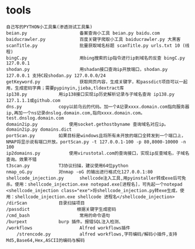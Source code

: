 # tools
	自己写的PYTHON小工具集(渗透测试工具集)
	beian.py                    备案查询小工具 beian.py baidu.com
	baiducrawler.py             百度关键字爬取小工具 baiducrawler.py 大黑客
	scanTitle.py                批量获取域名标题 scanTitle.py urls.txt 10 (线程)
	bingC.py                    用bing搜索的ip指令进行ip到域名的反查 bingC.py 127.0.0.1
	shodan.py                   用shadan接口查询ip开放端口，shodan.py 127.0.0.1 支持C段shodan.py 127.0.0.0/24	
	getKeyword.py               获取网页内容，生成关键字，和passdict项目可以一起用，生成密码字典；需要pypinyin,jieba,tldextract库
	ip138.py		    用ip138接口实现ip历史解析记录与子域名查询 ip138.py 127.1.1.1或github.com 
	dns.py			    copy以前乌云的代码。加一个A记录xxxx.domain.com指向服务器ip,再加一个ns记录dnslog.domain.com,指向xxxx.domain.com。test.dnslog.domain.com
	domain2ip.py		    使用socket.gethostbyname 查询域名对应ip。domain2ip.py domains.dict
	portScan.py		    如果目标是windows且将所有未开放的端口全转发到一个端口上，NMAP将显示说有端口开放。portScan.py -t 127.0.0.1-100 -p 80,8000-10000 -n 100 
	ip2domains.py		    使用virustotal.com的查询接口，实现ip反查域名，子域名查询。效果不错
	t3scan.py		    T3协议扫描，建议使用64位python
	nmap_oG.py		    对nmap -oG 的输出进行格式化127.0.0.1:80
	shellcode_injection.py	    shellcode注入工具,用pyinstaller转成exe后可免杀。使用：shellcode_injection.exe notepad.exe[进程名]，可先起一个notepad
	<shellcode_injection class="exe">将shellcode_injection.py转exe生成，使用：shellcode_injection.exe shellcode 进程名</shellcode_injection>
	/dirScan		    目录扫描项目
	/passdict                  根据关键字生成密码
	/cmd_bash                   常用的命令语句
	/burpext		    burp 插件。报错SQL注入检测、	
	/workflows                  Alfred workflows插件
		/strencode.py           alfred workflows,字符编码/解码小插件,支持Md5,Base64,Hex,ASCII的编码与解码

